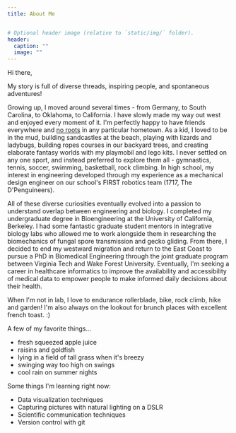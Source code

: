 ```yaml
---
title: About Me


# Optional header image (relative to `static/img/` folder).
header:
  caption: ""
  image: ""
---
```


Hi there,

My story is full of diverse threads, inspiring people, and spontaneous adventures!  

Growing up, I moved around several times - from Germany, to South Carolina, to Oklahoma, to California. I have slowly made my way out west and enjoyed every moment of it. I'm perfectly happy to have friends everywhere and [no roots](https://www.youtube.com/watch?v=PUdyuKaGQd4) in any particular hometown. As a kid, I loved to be in the mud, building sandcastles at the beach, playing with lizards and ladybugs, building ropes courses in our backyard trees, and creating elaborate fantasy worlds with my playmobil and lego kits. I never settled on any one sport, and instead preferred to explore them all - gymnastics, tennis, soccer, swimming, basketball, rock climbing. In high school, my interest in engineering developed through my experience as a mechanical design engineer on our school's FIRST robotics team (1717, The D'Penguineers).

All of these diverse curiosities eventually evolved into a passion to understand overlap between engineering and biology. I completed my undergraduate degree in Bioengineering at the University of California, Berkeley. I had some fantastic graduate student mentors in integrative biology labs who allowed me to work alongside them in researching the biomechanics of fungal spore transmission and gecko gliding. From there, I decided to end my westward migration and return to the East Coast to pursue a PhD in Biomedical Engineering through the joint graduate program between Virginia Tech and Wake Forest University. Eventually, I'm seeking a career in healthcare informatics to improve the availability and accessibility of medical data to empower people to make informed daily decisions about their health. 

When I'm not in lab, I love to endurance rollerblade, bike, rock climb, hike and garden! I'm also always on the lookout for brunch places with excellent french toast. :)

A few of my favorite things...

* fresh squeezed apple juice
* raisins and goldfish
* lying in a field of tall grass when it's breezy
* swinging way too high on swings
* cool rain on summer nights

Some things I'm learning right now:

* Data visualization techniques
* Capturing pictures with natural lighting on a DSLR
* Scientific communication techniques
* Version control with git
